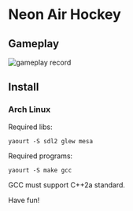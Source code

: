 # Neon Air Hockey
## Gameplay
![gameplay record](https://github.com/mtiapko/neon-air-hockey/blob/master/res/other/gameplay-record.gif "Gameplay record")

## Install
### Arch Linux
Required libs:

	yaourt -S sdl2 glew mesa

Required programs:

	yaourt -S make gcc

GCC must support C++2a standard.

Have fun!
